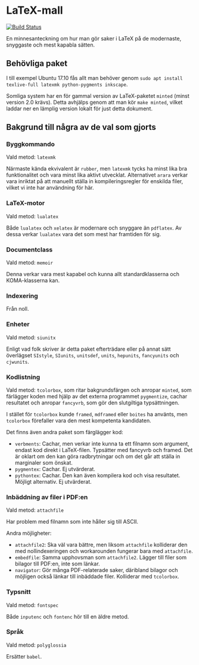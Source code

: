 # LaTeX-mall

[![Build Status](https://travis-ci.org/JonasOlson/latex-mall.svg?branch=master)](https://travis-ci.org/JonasOlson/latex-mall)

En minnesanteckning om hur man gör saker i LaTeX på de modernaste, snyggaste och mest kapabla sätten.

## Behövliga paket

I till exempel Ubuntu 17.10 fås allt man behöver genom `sudo apt install texlive-full latexmk python-pygments inkscape`.

Somliga system har en för gammal version av LaTeX-paketet `minted` (minst version 2.0 krävs). Detta avhjälps genom att man kör `make minted`, vilket laddar ner en lämplig version lokalt för just detta dokument.

## Bakgrund till några av de val som gjorts

### Byggkommando

Vald metod: `latexmk`

Närmaste kända ekvivalent är `rubber`, men `latexmk` tycks ha minst lika bra funktionalitet och vara minst lika aktivt utvecklat. Alternativet `arara` verkar vara inriktat på att manuellt ställa in kompileringsregler för enskilda filer, vilket vi inte har användning för här.

### LaTeX-motor

Vald metod: `lualatex`

Både `lualatex` och `xelatex` är modernare och snyggare än `pdflatex`. Av dessa verkar `lualatex` vara det som mest har framtiden för sig.

### Documentclass

Vald metod: `memoir`

Denna verkar vara mest kapabel och kunna allt standardklasserna och KOMA-klasserna kan.

### Indexering

Från noll.

### Enheter

Vald metod: `siunitx`

Enligt vad folk skriver är detta paket efterträdare eller på annat sätt överlägset `SIstyle`, `SIunits`, `unitsdef`, `units`, `hepunits`, `fancyunits` och `cjwunits`.

### Kodlistning

Vald metod: `tcolorbox`, som ritar bakgrundsfärgen och anropar `minted`, som färlägger koden med hjälp av det externa programmet `pygmentize`, cachar resultatet och anropar `fancyvrb`, som gör den slutgiltiga typsättningen.

I stället för `tcolorbox` kunde `framed`, `mdframed` eller `boites` ha använts, men `tcolorbox` förefaller vara den mest kompetenta kandidaten.

Det finns även andra paket som färglägger kod:
* `verbments`: Cachar, men verkar inte kunna ta ett filnamn som argument, endast kod direkt i LaTeX-filen. Typsätter med fancyvrb och framed. Det är oklart om den kan göra radbrytningar och om det går att ställa in marginaler som önskat.
* `pygmentex`: Cachar. Ej utvärderat.
* `pythontex`: Cachar. Den kan även kompilera kod och visa resultatet. Möjligt alternativ. Ej utvärderat.

### Inbäddning av filer i PDF:en

Vald metod: `attachfile`

Har problem med filnamn som inte håller sig till ASCII.

Andra möjligheter:
* `attachfile2`: Ska väl vara bättre, men liksom `attachfile` kolliderar den med nollindexeringen och workarounden fungerar bara med `attachfile`.
* `embedfile`: Samma upphovsman som `attachfile2`. Lägger till filer som bilagor till PDF:en, inte som länkar.
* `navigator`: Gör många PDF-relaterade saker, däribland bilagor och möjligen också länkar till inbäddade filer. Kolliderar med `tcolorbox`.

### Typsnitt

Vald metod: `fontspec`

Både `inputenc` och `fontenc` hör till en äldre metod.

### Språk

Vald metod: `polyglossia`

Ersätter `babel`.
